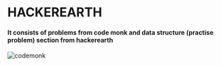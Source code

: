 # HACKEREARTH

#### It consists of problems from code monk and data structure (practise problem) section from hackerearth
![codemonk](https://user-images.githubusercontent.com/72348164/103614379-74c45780-4f4e-11eb-9c19-f642e3b74923.jpg)

